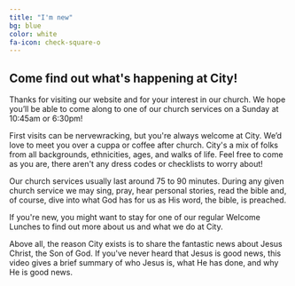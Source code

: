 ```yaml
---
title: "I'm new"
bg: blue
color: white
fa-icon: check-square-o
---
```


## Come find out what's  happening at City!

Thanks for visiting our website and for your interest in our church. We hope you’ll be able to come along to one of our church services on a Sunday at 10:45am or 6:30pm!

First visits can be nervewracking, but you're always welcome at City. We’d love to meet you over a cuppa or coffee after church. City's a mix of folks from all backgrounds, ethnicities, ages, and walks of life. Feel free to come as you are, there aren't any dress codes or checklists to worry about!

Our church services usually last around 75 to 90 minutes. During any given church service we may sing, pray, hear personal stories, read the bible and, of course, dive into what God has for us as His word, the bible, is preached.

If you're new, you might want to stay for one of our regular Welcome Lunches to find out more about us and what we do at City.

Above all, the reason City exists is to share the fantastic news about Jesus Christ, the Son of God. If you've never heard that Jesus is good news, this video gives a brief summary of who Jesus is, what He has done, and why He is good news.
